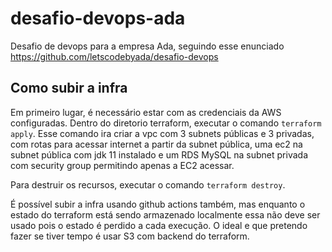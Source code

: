 # desafio-devops-ada

Desafio de devops para a empresa Ada, seguindo esse enunciado https://github.com/letscodebyada/desafio-devops

## Como subir a infra

Em primeiro lugar, é necessário estar com as credenciais da AWS configuradas.
Dentro do diretorio terraform, executar o comando  `terraform apply`. Esse comando ira criar a vpc com 3 subnets públicas e 3 privadas, com rotas para acessar internet a partir da subnet pública, uma ec2 na subnet pública com jdk 11 instalado e um RDS MySQL na subnet privada com security group permitindo apenas a EC2 acessar.

Para destruir os recursos, executar o comando `terraform destroy`.

É possível subir a infra usando github actions também, mas enquanto o estado do terraform está sendo armazenado localmente essa não deve ser usado pois o estado é perdido a cada execução. O ideal e que pretendo fazer se tiver tempo é usar S3 com backend do terraform.
